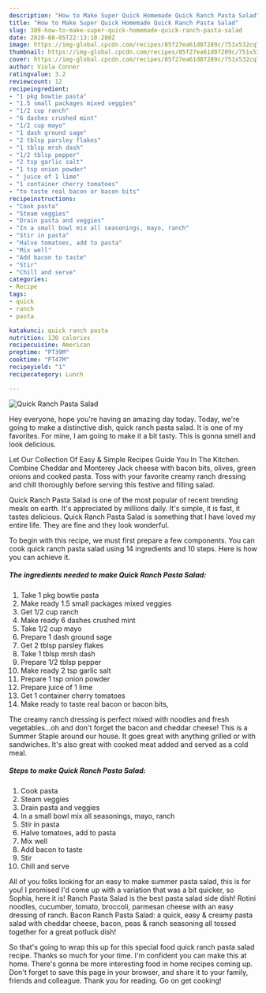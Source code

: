 ```yaml
---
description: "How to Make Super Quick Homemade Quick Ranch Pasta Salad"
title: "How to Make Super Quick Homemade Quick Ranch Pasta Salad"
slug: 389-how-to-make-super-quick-homemade-quick-ranch-pasta-salad
date: 2020-08-05T22:13:10.280Z
image: https://img-global.cpcdn.com/recipes/85f27ea61d07289c/751x532cq70/quick-ranch-pasta-salad-recipe-main-photo.jpg
thumbnail: https://img-global.cpcdn.com/recipes/85f27ea61d07289c/751x532cq70/quick-ranch-pasta-salad-recipe-main-photo.jpg
cover: https://img-global.cpcdn.com/recipes/85f27ea61d07289c/751x532cq70/quick-ranch-pasta-salad-recipe-main-photo.jpg
author: Viola Conner
ratingvalue: 3.2
reviewcount: 12
recipeingredient:
- "1 pkg bowtie pasta"
- "1.5 small packages mixed veggies"
- "1/2 cup ranch"
- "6 dashes crushed mint"
- "1/2 cup mayo"
- "1 dash ground sage"
- "2 tblsp parsley flakes"
- "1 tblsp mrsh dash"
- "1/2 tblsp pepper"
- "2 tsp garlic salt"
- "1 tsp onion powder"
- " juice of 1 lime"
- "1 container cherry tomatoes"
- "to taste real bacon or bacon bits"
recipeinstructions:
- "Cook pasta"
- "Steam veggies"
- "Drain pasta and veggies"
- "In a small bowl mix all seasonings, mayo, ranch"
- "Stir in pasta"
- "Halve tomatoes, add to pasta"
- "Mix well"
- "Add bacon to taste"
- "Stir"
- "Chill and serve"
categories:
- Recipe
tags:
- quick
- ranch
- pasta

katakunci: quick ranch pasta 
nutrition: 130 calories
recipecuisine: American
preptime: "PT39M"
cooktime: "PT47M"
recipeyield: "1"
recipecategory: Lunch

---
```



![Quick Ranch Pasta Salad](https://img-global.cpcdn.com/recipes/85f27ea61d07289c/751x532cq70/quick-ranch-pasta-salad-recipe-main-photo.jpg)

Hey everyone, hope you're having an amazing day today. Today, we're going to make a distinctive dish, quick ranch pasta salad. It is one of my favorites. For mine, I am going to make it a bit tasty. This is gonna smell and look delicious.

Let Our Collection Of Easy &amp; Simple Recipes Guide You In The Kitchen. Combine Cheddar and Monterey Jack cheese with bacon bits, olives, green onions and cooked pasta. Toss with your favorite creamy ranch dressing and chill thoroughly before serving this festive and filling salad.

Quick Ranch Pasta Salad is one of the most popular of recent trending meals on earth. It's appreciated by millions daily. It's simple, it is fast, it tastes delicious. Quick Ranch Pasta Salad is something that I have loved my entire life. They are fine and they look wonderful.


To begin with this recipe, we must first prepare a few components. You can cook quick ranch pasta salad using 14 ingredients and 10 steps. Here is how you can achieve it.

<!--inarticleads1-->

##### The ingredients needed to make Quick Ranch Pasta Salad:

1. Take 1 pkg bowtie pasta
1. Make ready 1.5 small packages mixed veggies
1. Get 1/2 cup ranch
1. Make ready 6 dashes crushed mint
1. Take 1/2 cup mayo
1. Prepare 1 dash ground sage
1. Get 2 tblsp parsley flakes
1. Take 1 tblsp mrsh dash
1. Prepare 1/2 tblsp pepper
1. Make ready 2 tsp garlic salt
1. Prepare 1 tsp onion powder
1. Prepare  juice of 1 lime
1. Get 1 container cherry tomatoes
1. Make ready to taste real bacon or bacon bits,


The creamy ranch dressing is perfect mixed with noodles and fresh vegetables…oh and don&#39;t forget the bacon and cheddar cheese! This is a Summer Staple around our house. It goes great with anything grilled or with sandwiches. It&#39;s also great with cooked meat added and served as a cold meal. 

<!--inarticleads2-->

##### Steps to make Quick Ranch Pasta Salad:

1. Cook pasta
1. Steam veggies
1. Drain pasta and veggies
1. In a small bowl mix all seasonings, mayo, ranch
1. Stir in pasta
1. Halve tomatoes, add to pasta
1. Mix well
1. Add bacon to taste
1. Stir
1. Chill and serve


All of you folks looking for an easy to make summer pasta salad, this is for you! I promised I&#39;d come up with a variation that was a bit quicker, so Sophia, here it is! Ranch Pasta Salad is the best pasta salad side dish! Rotini noodles, cucumber, tomato, broccoli, parmesan cheese with an easy dressing of ranch. Bacon Ranch Pasta Salad: a quick, easy &amp; creamy pasta salad with cheddar cheese, bacon, peas &amp; ranch seasoning all tossed together for a great potluck dish! 

So that's going to wrap this up for this special food quick ranch pasta salad recipe. Thanks so much for your time. I'm confident you can make this at home. There's gonna be more interesting food in home recipes coming up. Don't forget to save this page in your browser, and share it to your family, friends and colleague. Thank you for reading. Go on get cooking!
